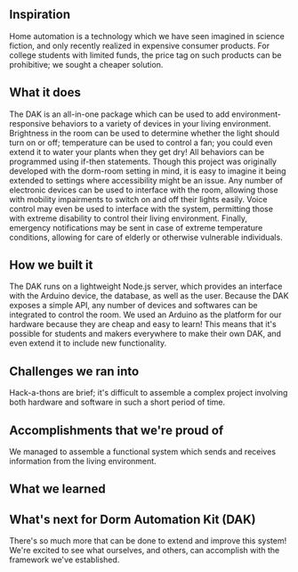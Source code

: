 ## Inspiration
Home automation is a technology which we have seen imagined in science fiction, and only recently realized in expensive consumer products. For college students with limited funds, the price tag on such products can be prohibitive; we sought a cheaper solution.

## What it does
The DAK is an all-in-one package which can be used to add environment-responsive behaviors to a variety of devices in your living environment. Brightness in the room can be used to determine whether the light should turn on or off; temperature can be used to control a fan; you could even extend it to water your plants when they get dry! All behaviors can be programmed using if-then statements.
Though this project was originally developed with the dorm-room setting in mind, it is easy to imagine it being extended to settings where accessibility might be an issue. Any number of electronic devices can be used to interface with the room, allowing those with mobility impairments to switch on and off their lights easily. Voice control may even be used to interface with the system, permitting those with extreme disability to control their living environment. Finally, emergency notifications may be sent in case of extreme temperature conditions, allowing for care of elderly or otherwise vulnerable individuals.

## How we built it
The DAK runs on a lightweight Node.js server, which provides an interface with the Arduino device, the database, as well as the user. Because the DAK exposes a simple API, any number of devices and softwares can be integrated to control the room.
We used an Arduino as the platform for our hardware because they are cheap and easy to learn! This means that it's possible for students and makers everywhere to make their own DAK, and even extend it to include new functionality.

## Challenges we ran into

Hack-a-thons are brief; it's difficult to assemble a complex project involving both hardware and software in such a short period of time.

## Accomplishments that we're proud of

We managed to assemble a functional system which sends and receives information from the living environment.

## What we learned

## What's next for Dorm Automation Kit (DAK)

There's so much more that can be done to extend and improve this system! We're excited to see what ourselves, and others, can accomplish with the framework we've established.
